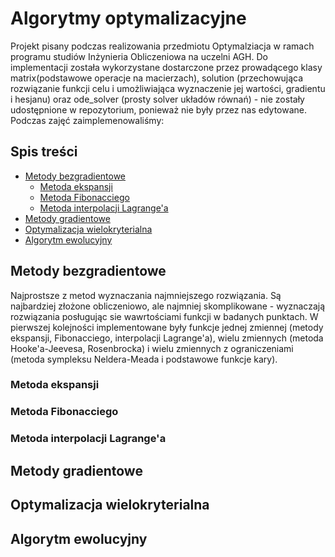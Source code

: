 # Algorytmy optymalizacyjne

Projekt pisany podczas realizowania przedmiotu Optymalziacja w ramach programu studiów Inżynieria Obliczeniowa na uczelni AGH. Do implementacji została wykorzystane dostarczone przez prowadącego klasy matrix(podstawowe operacje na macierzach), solution 
(przechowująca rozwiązanie funkcji celu i umożliwiająca wyznaczenie jej wartości, gradientu i hesjanu) oraz  ode_solver (prosty solver układów równań) - nie zostały udostępnione w repozytorium, ponieważ nie były przez nas edytowane. Podczas zajęć zaimplemenowaliśmy:

## Spis treści
- [Metody bezgradientowe](#metody-bezgradientowe)
  - [Metoda ekspansji](#metoda-ekspansji)
  - [Metoda Fibonacciego](#metoda-fibonacciego)
  - [Metoda interpolacji Lagrange'a](#metoda-inetrpolacji-lagrangea)
- [Metody gradientowe](#metody-gradientowe)
- [Optymalizacja wielokryterialna](#optymalizacja-wielokryterialna)
- [Algorytm ewolucyjny](#algorytm-ewolucyjny)

## Metody bezgradientowe
Najprostsze z metod wyznaczania najmniejszego rozwiązania. Są najbardziej złożone obliczeniowo, ale najmniej skomplikowane - wyznaczają rozwiązania posługując sie wawrtościami funkcji w badanych punktach. W pierwszej kolejności
implementowane były funkcje jednej zmiennej (metody ekspansji, Fibonacciego, interpolacji Lagrange'a), wielu zmiennych (metoda Hooke'a-Jeevesa, Rosenbrocka) i wielu zmiennych z ograniczeniami (metoda sympleksu Neldera-Meada i podstawowe funkcje kary).

### Metoda ekspansji

### Metoda Fibonacciego

### Metoda interpolacji Lagrange'a

## Metody gradientowe


## Optymalizacja wielokryterialna


## Algorytm ewolucyjny

